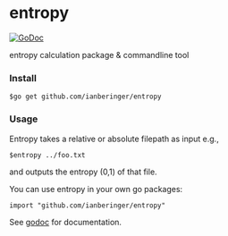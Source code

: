 # entropy
[![GoDoc](https://godoc.org/github.com/ianberinger/entropy?status.svg)](https://godoc.org/github.com/ianberinger/entropy)

entropy calculation package & commandline tool

### Install
	$go get github.com/ianberinger/entropy
	
### Usage
Entropy takes a relative or absolute filepath as input e.g.,
	
	$entropy ../foo.txt
	
and outputs the entropy (0,1) of that file.

You can use entropy in your own go packages:
	
	import "github.com/ianberinger/entropy"

See [godoc](http://godoc.org/github.com/ianberinger/entropy) for documentation.